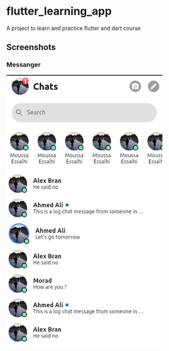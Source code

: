# flutter_learning_app

A project to learn and practice flutter and dart course

## Screenshots

### Messanger

![screenshots](screenshots/Screenshot%20from%202023-02-02%2023-56-26.png)

